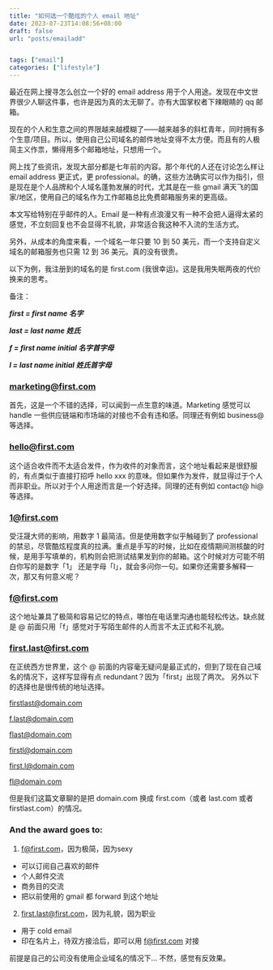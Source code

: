 ```yaml
---
title: "如何选一个酷炫的个人 email 地址"
date: 2023-07-23T14:08:56+08:00
draft: false
url: "posts/emailadd"


tags: ["email"]
categories: ["lifestyle"]
---
```


最近在网上搜寻怎么创立一个好的 email address 用于个人用途。发现在中文世界很少人聊这件事，也许是因为真的太无聊了。亦有大国掌权者下辣眼睛的 qq 邮箱。

现在的个人和生意之间的界限越来越模糊了——越来越多的斜杠青年，同时拥有多个生意/项目。所以，使用自己公司域名的邮件地址变得不太方便。而且有的人极简主义作祟，懒得用多个邮箱地址，只想用一个。

网上找了些资讯，发现大部分都是七年前的内容。那个年代的人还在讨论怎么样让 email address 更正式，更 professional。的确，这些方法确实可以作为指引，但是现在是个人品牌和个人域名蓬勃发展的时代，尤其是在一些 gmail 满天飞的国家/地区，使用自己的域名作为工作邮箱总比免费邮箱服务来的更高级。

本文写给特别在乎邮件的人。Email 是一种有点浪漫又有一种不会把人逼得太紧的感觉，不立刻回复也不会显得不礼貌，非常适合我这种不入流的生活方式。

另外，从成本的角度来看，一个域名一年只要 10 到 50 美元，而一个支持自定义域名的邮箱服务也只需 12 到 36 美元。真的没有很贵。

以下为例，我注册到的域名的是 first.com (我很幸运)。这是我用失眠两夜的代价换来的思考。

备注：

***first = first name 名字***

***last = last name 姓氏***

***f = first name initial 名字首字母***

***l = last name initial 姓氏首字母***


### marketing@first.com

首先，这是一个不错的选择，可以闻到一点生意的味道。Marketing 感觉可以 handle 一些供应链端和市场端的对接也不会有违和感。同理还有例如 business@ 等选择。

### hello@first.com

这个适合收件而不太适合发件，作为收件的对象而言，这个地址看起来是很舒服的，有点类似于直接打招呼 hello xxx 的意味。但如果作为发件，就显得过于个人而非职业。所以对于个人用途而言是一个好选择。同理的还有例如 contact@ hi@ 等选择。


### 1@first.com

受汪晟大师的影响，用数字 1 最简洁。但是使用数字似乎触碰到了 professional 的禁忌，尽管酷炫程度真的拉满。重点是手写的时候，比如在疫情期间测核酸的时候，是用手写填单的，机构则会把测试结果发到你的邮箱。这个时候对方可能不明白你写的是数字「1」 还是字母「l」，就会多问你一句。如果你还需要多解释一次，那又有何意义呢？



### f@first.com

这个地址兼具了极简和容易记忆的特点，哪怕在电话里沟通也能轻松传达。缺点就是 @ 前面只用「f」感觉对于写陌生邮件的人而言不太正式和不礼貌。


### first.last@first.com

在正统西方世界里，这个 @ 前面的内容毫无疑问是最正式的，但到了现在自己域名的情况下，这样写显得有点 redundant？因为「first」出现了两次。
另外以下的选择也是很传统的地址选择。

firstlast@domain.com

f.last@domain.com

flast@domain.com

firstl@domain.com

first.l@domain.com

fl@domain.com

但是我们这篇文章聊的是把 domain.com 换成 first.com（或者 last.com 或者 firstlast.com）的情况。


### And the award goes to:

1. f@first.com，因为极简，因为sexy

- 可以订阅自己喜欢的邮件
- 个人邮件交流
- 商务目的交流
- 把以前使用的 gmail 都 forward 到这个地址


2. first.last@first.com，因为礼貌，因为职业

- 用于 cold email
- 印在名片上，待双方接洽后，即可以用 f@first.com 对接

前提是自己的公司没有使用企业域名的情况下… 不然，感觉有反效果。

